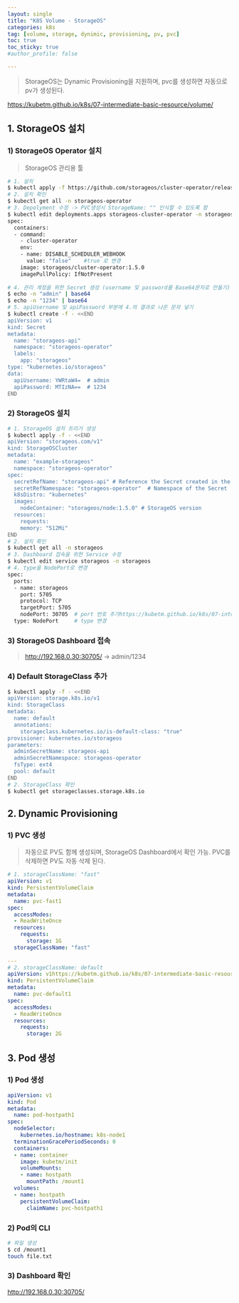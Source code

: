 ```yaml
---
layout: single
title: "K8S Volume - StorageOS"
categories: k8s
tag: [volume, storage, dynimic, provisioning, pv, pvc]
toc: true
toc_sticky: true
#author_profile: false

---
```




> StorageOS는 Dynamic Provisioning을 지원하며, pvc를 생성하면 자동으로 pv가 생성된다.

https://kubetm.github.io/k8s/07-intermediate-basic-resource/volume/

## 1. StorageOS 설치

### 1) StorageOS Operator 설치

> StorageOS 관리용 툴

```bash
# 1. 설치
$ kubectl apply -f https://github.com/storageos/cluster-operator/releases/download/v2.4.4/storageos-operator.yaml
# 2. 설치 확인
$ kubectl get all -n storageos-operator
# 3. Depolyment 수정 -> PVC생성시 StorageName: "" 인식할 수 있도록 함
$ kubectl edit deployments.apps storageos-cluster-operator -n storageos-operator
spec:
  containers:
  - command:
    - cluster-operator
    env:
    - name: DISABLE_SCHEDULER_WEBHOOK
      value: "false"    #true 로 변경
    image: storageos/cluster-operator:1.5.0
    imagePullPolicy: IfNotPresent
    
# 4. 관리 계정을 위한 Secret 생성 (username 및 password를 Base64문자로 만들기)
$ echo -n "admin" | base64
$ echo -n "1234" | base64
# 5. apiUsername 및 apiPassword 부분에 4.의 결과로 나온 문자 넣기
$ kubectl create -f - <<END
apiVersion: v1
kind: Secret
metadata:
  name: "storageos-api"
  namespace: "storageos-operator"
  labels:
    app: "storageos"
type: "kubernetes.io/storageos"
data:
  apiUsername: YWRtaW4=  # admin
  apiPassword: MTIzNA==  # 1234
END
```

### 2) StorageOS 설치

```bash
# 1. StorageOS 설치 트리거 생성
$ kubectl apply -f - <<END
apiVersion: "storageos.com/v1"
kind: StorageOSCluster
metadata:
  name: "example-storageos"
  namespace: "storageos-operator"
spec:
  secretRefName: "storageos-api" # Reference the Secret created in the previous step
  secretRefNamespace: "storageos-operator"  # Namespace of the Secret
  k8sDistro: "kubernetes"
  images:
    nodeContainer: "storageos/node:1.5.0" # StorageOS version
  resources:
    requests:
    memory: "512Mi"
END
# 2. 설치 확인
$ kubectl get all -n storageos
# 3. Dashboard 접속을 위한 Service 수정
$ kubectl edit service storageos -n storageos
# 4. type을 NodePort로 변경
spec:
  ports:
  - name: storageos
    port: 5705
    protocol: TCP
    targetPort: 5705
    nodePort: 30705  # port 번호 추가https://kubetm.github.io/k8s/07-intermediate-basic-resource/volume2/
  type: NodePort     # type 변경
```

### 3) StorageOS Dashboard 접속

> http://192.168.0.30:30705/ -> admin/1234

### 4) Default StorageClass 추가

```bash
$ kubectl apply -f - <<END
apiVersion: storage.k8s.io/v1
kind: StorageClass
metadata:
  name: default
  annotations: 
    storageclass.kubernetes.io/is-default-class: "true"
provisioner: kubernetes.io/storageos
parameters:
  adminSecretName: storageos-api
  adminSecretNamespace: storageos-operator
  fsType: ext4
  pool: default
END
# 2. StorageClass 확인
$ kubectl get storageclasses.storage.k8s.io
```



## 2. Dynamic Provisioning

### 1) PVC 생성

> 자동으로 PV도 함께 생성되며, StorageOS Dashboard에서 확인 가능. PVC를 삭제하면 PV도 자동 삭제 된다.

```yaml
# 1. storageClassName: "fast"
apiVersion: v1
kind: PersistentVolumeClaim
metadata:
  name: pvc-fast1
spec:
  accessModes:
  - ReadWriteOnce
  resources:
    requests:
      storage: 1G
  storageClassName: "fast"
  
---
# 2. storageClassName: default
apiVersion: v1https://kubetm.github.io/k8s/07-intermediate-basic-resource/volume2/
kind: PersistentVolumeClaim
metadata:
  name: pvc-default1
spec:
  accessModes:
  - ReadWriteOnce
  resources:
    requests:
      storage: 2G
```



## 3. Pod 생성

### 1) Pod 생성

```yaml
apiVersion: v1
kind: Pod
metadata:
  name: pod-hostpath1
spec:
  nodeSelector:
    kubernetes.io/hostname: k8s-node1
  terminationGracePeriodSeconds: 0
  containers:
  - name: container
    image: kubetm/init
    volumeMounts:
    - name: hostpath
      mountPath: /mount1
  volumes:
  - name: hostpath
    persistentVolumeClaim:
      claimName: pvc-hostpath1
```

### 2) Pod의 CLI

```bash
# 파일 생성
$ cd /mount1
touch file.txt
```

### 3) Dashboard 확인

http://192.168.0.30:30705/ 
